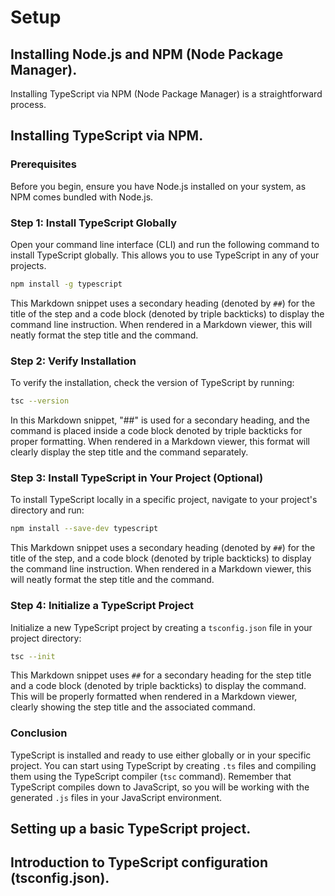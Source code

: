 # Setup

## Installing Node.js and NPM (Node Package Manager).
Installing TypeScript via NPM (Node Package Manager) is a straightforward process.


## Installing TypeScript via NPM.

### Prerequisites
Before you begin, ensure you have Node.js installed on your system, as NPM comes bundled with Node.js.

### Step 1: Install TypeScript Globally
Open your command line interface (CLI) and run the following command to install TypeScript globally. 
This allows you to use TypeScript in any of your projects.
```bash
npm install -g typescript
```
This Markdown snippet uses a secondary heading (denoted by `##`) for the title of the step and a code block 
(denoted by triple backticks) to display the command line instruction. When rendered in a Markdown viewer, 
this will neatly format the step title and the command.

### Step 2: Verify Installation
To verify the installation, check the version of TypeScript by running:
```bash
tsc --version
```
In this Markdown snippet, "##" is used for a secondary heading, and the command is placed inside a code block 
denoted by triple backticks for proper formatting. When rendered in a Markdown viewer, 
this format will clearly display the step title and the command separately.

### Step 3: Install TypeScript in Your Project (Optional)
To install TypeScript locally in a specific project, navigate to your project's directory and run:
```bash
npm install --save-dev typescript
```
This Markdown snippet uses a secondary heading (denoted by `##`) for the title of the step, 
and a code block (denoted by triple backticks) to display the command line instruction. 
When rendered in a Markdown viewer, this will neatly format the step title and the command.

### Step 4: Initialize a TypeScript Project
Initialize a new TypeScript project by creating a `tsconfig.json` file in your project directory:
```bash
tsc --init
```
This Markdown snippet uses `##` for a secondary heading for the step title and a code block 
(denoted by triple backticks) to display the command. This will be properly formatted when 
rendered in a Markdown viewer, clearly showing the step title and the associated command.

### Conclusion
TypeScript is installed and ready to use either globally or in your specific project. 
You can start using TypeScript by creating ```.ts``` files and compiling them using the 
TypeScript compiler (```tsc``` command). Remember that TypeScript compiles down to JavaScript, 
so you will be working with the generated ```.js``` files in your JavaScript environment.


## Setting up a basic TypeScript project.


## Introduction to TypeScript configuration (tsconfig.json).